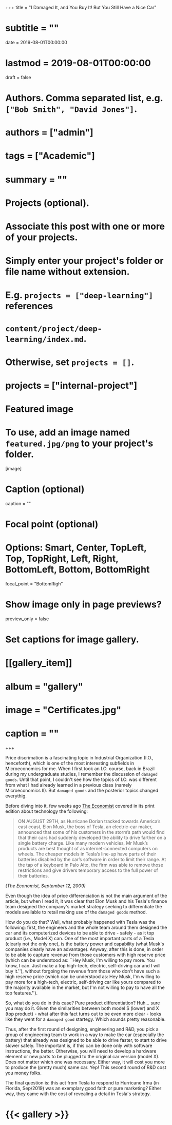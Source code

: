 +++
title = "I Damaged It, and You Buy It! But You Still Have a Nice Car"
# subtitle = ""

date = 2019-08-01T00:00:00
# lastmod = 2019-08-01T00:00:00

draft = false

# Authors. Comma separated list, e.g. `["Bob Smith", "David Jones"]`.
# authors = ["admin"]

# tags = ["Academic"]
# summary = ""

# Projects (optional).
#   Associate this post with one or more of your projects.
#   Simply enter your project's folder or file name without extension.
#   E.g. `projects = ["deep-learning"]` references 
#   `content/project/deep-learning/index.md`.
#   Otherwise, set `projects = []`.
# projects = ["internal-project"]

# Featured image
# To use, add an image named `featured.jpg/png` to your project's folder. 
[image]
  # Caption (optional)
  caption = ""

  # Focal point (optional)
  # Options: Smart, Center, TopLeft, Top, TopRight, Left, Right, BottomLeft, Bottom, BottomRight
  focal_point = "BottomRigh"

  # Show image only in page previews?
  preview_only = false

# Set captions for image gallery.

# [[gallery_item]]
# album = "gallery"
# image = "Certificates.jpg"
# caption = ""

+++

Price discrimation is a fascinating topic in Industrial Organization (I.O., henceforth), which is one of the most interesting subfields in Microeconomics for me. When I first took an I.O. course, back in Brazil during my undergraduate studies, I remember the discussion of `damaged goods`. Until that point, I couldn't see how the topics of I.O. was different from what I had already learned in a previous class (namely Microeconomics II). But `damaged goods` and the posterior topics changed everythig.

Before diving into it, few weeks ago [The Economist](https://www.economist.com/leaders/2019/09/12/how-the-world-will-change-as-computers-spread-into-everyday-objects) covered in its print edition about technology the following:

> ON AUGUST 29TH, as Hurricane Dorian tracked towards America’s east coast, Elon Musk, the boss of Tesla, an electric-car maker, announced that some of his customers in the storm’s path would find that their cars had suddenly developed the ability to drive farther on a single battery charge. Like many modern vehicles, Mr Musk’s products are best thought of as internet-connected computers on wheels. The cheaper models in Tesla’s line-up have parts of their batteries disabled by the car’s software in order to limit their range. At the tap of a keyboard in Palo Alto, the firm was able to remove those restrictions and give drivers temporary access to the full power of their batteries.

*(The Economist, September 12, 2009)*

Even though the idea of price differenciation is not the main argument of the article, but when I read it, it was clear that Elon Musk and his Tesla's finance team designed the company's market strategy seeking to differentiate the models available to retail making use of the `damaged goods` method.

How do you do that? Well, what probably happened with Tesla was the following: first, the engineers and the whole team around them designed the car and its computerized devices to be able to drive  - safely - as it top product (i.e., Model X) can. One of the most important parts of a Tesla (clearly not the only one), is the battery power and capability (what Musk's companies clearly have an advantage). Anyway, after this is done, in order to be able to capture revenue from those customers with high reserve price (which can be understood as: ``Hey Musk, I'm willing to pay more. You know, I can. Just make a top high-tech, electric, self-driving car and I will buy it.''), without forgoing the revenue from those who don't have such a high reserve price (which can be understood as: Hey Musk, I'm willing to pay more for a high-tech, electric, self-driving car like yours compared to the majority available in the market, but I'm not willing to pay to have all the top features.'').

So, what do you do in this case? Pure product differentiation? Huh... sure you may do it. Given the similarities between both model S (lower) and X (top product) - what after this fact turns out to be even more clear - looks like they went for a `damaged good` startegy. Which sounds pretty reasonable.

Thus, after the first round of designing, engineering and R&D, you pick a group of engineering team to work in a way to make the car (especially the battery) that already was designed to be able to drive faster, to start to drive slower safely. The important is, if this can be done only with software instructions, the better. Otherwise, you will need to develop a hardware element or new parts to be plugged to the original car version (model X). Does not matter which one was necessary. Either way, it will cost you more to produce the (pretty much) same car. Yep! This second round of R&D cost you money folks.



The final question is: this act from Tesla to respond to Hurricane Irma (in Florida, Sep/2019) was an exemplary good faith or pure marketing? Either way, they came with the cost of revealing a detail in Tesla's strategy.






# {{< gallery >}}